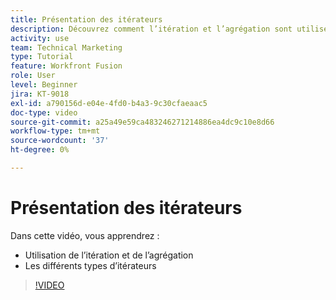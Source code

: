 ```yaml
---
title: Présentation des itérateurs
description: Découvrez comment l’itération et l’agrégation sont utilisées, ainsi que les différents types d’itérateurs dans [!DNL Adobe Workfront Fusion].
activity: use
team: Technical Marketing
type: Tutorial
feature: Workfront Fusion
role: User
level: Beginner
jira: KT-9018
exl-id: a790156d-e04e-4fd0-b4a3-9c30cfaeaac5
doc-type: video
source-git-commit: a25a49e59ca483246271214886ea4dc9c10e8d66
workflow-type: tm+mt
source-wordcount: '37'
ht-degree: 0%

---
```


# Présentation des itérateurs

Dans cette vidéo, vous apprendrez :

* Utilisation de l’itération et de l’agrégation
* Les différents types d’itérateurs

>[!VIDEO](https://video.tv.adobe.com/v/335277/?quality=12&learn=on)
